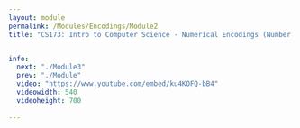 ```yaml
---
layout: module
permalink: /Modules/Encodings/Module2
title: "CS173: Intro to Computer Science - Numerical Encodings (Number Systems)"


info:
  next: "./Module3"
  prev: "./Module"
  video: "https://www.youtube.com/embed/ku4KOFQ-bB4"
  videowidth: 540
  videoheight: 700
  
---
```

